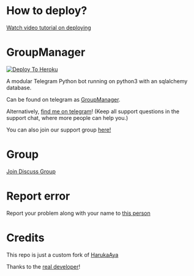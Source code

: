 # How to deploy?
[Watch video tutorial on deploying](https://youtu.be/gXXFpTAk6Vo)

# GroupManager

[![Deploy To Heroku](https://www.herokucdn.com/deploy/button.svg)](https://heroku.com/deploy?template=https://github.com/selfie-bd/GroupManager)

A modular Telegram Python bot running on python3 with an sqlalchemy database.

Can be found on telegram as [GroupManager](http://t.me/CF_GroupManager_bot).

Alternatively, [find me on telegram](https://t.me/selfiebd)! (Keep all support questions in the support chat, where more people can help you.)

You can also join our support group [here!](http://t.me/CF_GroupManager_bot)

# Group
[Join Discuss Group](https://t.me/joinchat/id3Pl3NaKcE2MzI1)

# Report error
Report your problem along with your name to [this person](https://t.me/selfiebd)

# Credits
This repo is just a custom fork of [HarukaAya](https://gitlab.com/HarukaNetwork/OSS/HarukaAya)

Thanks to the [real developer](https://t.me/RealAkito)!
